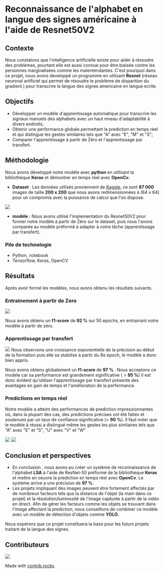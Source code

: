 # Reconnaissance de l'alphabet en langue des signes américaine à l'aide de Resnet50V2

## Contexte
Nous constatons que l'intelligence artificielle existe pour aider à résoudre des problèmes, pourtant elle est aussi connue pour être biaisée contre les personnes marginalisées comme les malentendantes. C'est pourquoi dans ce projet, nous avons developpé un programme en utilisant **Resnet** (réseau neuronal artificiel qui permet de résoudre le problème de disparition du gradient.) pour transcrire la langue des signes americaine en langue ecrite.

## Objectifs
- Développer un modèle d'apprentissage automatique pour transcrire les signaux manuels des alphabets avec un haut niveau d'adaptabilité à divers endroits;
- Obtenir une performance globale permettant la prediction en temps réel et qui distingue les gestes similaires tels que "A" avec "E", "M" et "S";
- Comparer l'apprentissage à partir de Zéro et l'apprentissage par transfert.

## Méthodologie
Nous avons développé notre modèle avec **python** en utilisant la bibliothèque **Keras** et démontrer en temps réel avec **OpenCv.**

- **Dataset** : Les données utilisés proviennent de [Kaggle](https://www.kaggle.com/datasets/grassknoted/asl-alphabet), ce sont **87 000** images de taille **200 x 200** que nous avons redimensionnées à (64 x 64) pour un compromis avec la puissance de calcul que l'on dispose.
<img src = "./figure/dataset.jpg"/>

- **modèle** : Nous avons utilisé l'implementation du Resnet50V2 pour former notre modèle à partir de Zéro sur le dataset, puis nous l'avons comparée au modèle préformé à adapter à notre tâche (apprentissage par transfert).

### Pile de technologie
- Python, notebook
- Tensorflow, Keras, OpenCV

## Résultats
Après avoir formé les modèles, nous avons obtenu les résultats suivants.

### Entrainement à partir de Zero
<img src = "./figure/zero-precision.png"/>

Nous avons obtenu un **f1-score** de **92 %** sur 50 epochs, en entrainant notre modèle à partir de zéro.

### Apprentissage par transfert
<img src = "./figure/tr-precision.png"/>
Nous observons une croissance exponentielle de la précision au début de la formation puis elle se stabilise à partir du 8e epoch, le modèle a donc bien appris.

Nous avons obtenu globalement un **f1-score** de **97 %** . Nous acceptons ce modele car sa performance est grandement significative ( > **95 %**)
Il est donc évident qu'utiliser l'apprentissage par transfert présente des avantages en gain de temps et l'amélioration de la performance.

### Predictions en temps réel
Notre modèle a atteint des performances de prediction impressionnantes où, dans la plupart des cas, des predictions précises ont été faites et soutenues par un taux de confiance significative (> **90 %**). Il faut noter que le modèle à réussi a distingué même les gestes les plus similaires tels que "A" avec "E" et "S", "U" avec "V" et "W"

<img src = "./figure/prediction-a.png"/>
<img src = "./figure/prediction-s.png"/>

## Conclusion et perspectives
- En conclusion , nous avons pu créer un système de reconnaissance de l'alphabet **LSA** à l'aide de ResNet-50 préformé de la bibliothèque **Keras** et mettre en oeuvre la prediction en temps réel avec **OpenCv**. Le système arrive a une précision de **97 %**.
- Les projets impliquant des images peuvent être fortement affectés par de nombreux facteurs tels que la distance de l'objet (la main dans ce projet) et la résolution/luminosité de l'image capturée à partir de la vidéo en direct. Afin de gérer les facteurs comme les objets se trouvant dans l'image affectant la prediction, nous conseillons de combiner ce modèle avec un modèle de détection d'objets comme **YOLO**.

Nous espérons que ce projet constituera la base pour les futurs projets traitant de la langue des signes.

## Contributeurs
<a href="https://github.com/seriamedard/american_sign_language_recognition/graphs/contributors">
  <img src="https://contrib.rocks/image?repo=seriamedard/american_sign_language_recognition" />
</a>

Made with [contrib.rocks](https://contrib.rocks).
